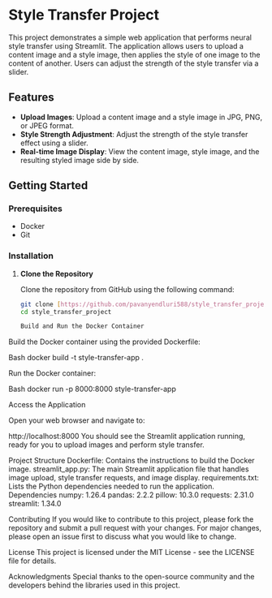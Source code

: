 # Style Transfer Project

This project demonstrates a simple web application that performs neural style transfer using Streamlit. The application allows users to upload a content image and a style image, then applies the style of one image to the content of another. Users can adjust the strength of the style transfer via a slider.

## Features

* **Upload Images**: Upload a content image and a style image in JPG, PNG, or JPEG format.
* **Style Strength Adjustment**: Adjust the strength of the style transfer effect using a slider.
* **Real-time Image Display**: View the content image, style image, and the resulting styled image side by side.

## Getting Started

### Prerequisites

* Docker
* Git

### Installation

1. **Clone the Repository**

   Clone the repository from GitHub using the following command:

   ```bash
   git clone [https://github.com/pavanyendluri588/style_transfer_project.git](https://github.com/pavanyendluri588/style_transfer_project.git)
   cd style_transfer_project

   Build and Run the Docker Container

Build the Docker container using the provided Dockerfile:

Bash
docker build -t style-transfer-app .

Run the Docker container:

Bash
docker run -p 8000:8000 style-transfer-app

Access the Application

Open your web browser and navigate to:

http://localhost:8000
You should see the Streamlit application running, ready for you to upload images and perform style transfer.


Project Structure
Dockerfile: Contains the instructions to build the Docker image.
streamlit_app.py: The main Streamlit application file that handles image upload, style transfer requests, and image display.
requirements.txt: Lists the Python dependencies needed to run the application.
Dependencies
numpy: 1.26.4
pandas: 2.2.2
pillow: 10.3.0
requests: 2.31.0
streamlit: 1.34.0



Contributing
If you would like to contribute to this project, please fork the repository and submit a pull request with your changes. For major changes, please open an issue first to discuss what you would like to change.   

License
This project is licensed under the MIT License - see the LICENSE file for details.

Acknowledgments
Special thanks to the open-source community and the developers behind the libraries used in this project. 
